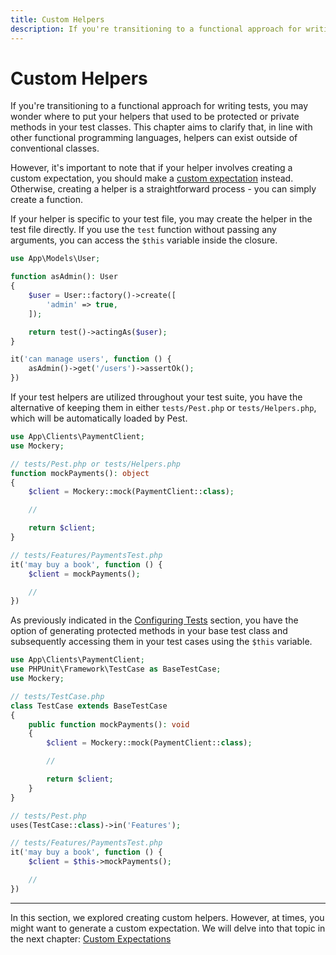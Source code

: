 ```yaml
---
title: Custom Helpers
description: If you're transitioning to a functional approach for writing tests, you may wonder where to put your helpers that used to be protected or private methods in your test classes. This chapter aims to clarify that, in line with other functional programming languages, helpers can exist outside of conventional classes.
---
```


# Custom Helpers

If you're transitioning to a functional approach for writing tests, you may wonder where to put your helpers that used to be protected or private methods in your test classes. This chapter aims to clarify that, in line with other functional programming languages, helpers can exist outside of conventional classes.

However, it's important to note that if your helper involves creating a custom expectation, you should make a [custom expectation](/docs/custom-expectations) instead. Otherwise, creating a helper is a straightforward process - you can simply create a function.

If your helper is specific to your test file, you may create the helper in the test file directly. If you use the `test` function without passing any arguments, you can access the `$this` variable inside the closure.

```php
use App\Models\User;

function asAdmin(): User
{
    $user = User::factory()->create([
        'admin' => true,
    ]);

    return test()->actingAs($user);
}

it('can manage users', function () {
    asAdmin()->get('/users')->assertOk();
})
```

If your test helpers are utilized throughout your test suite, you have the alternative of keeping them in either `tests/Pest.php` or `tests/Helpers.php`, which will be automatically loaded by Pest.

```php
use App\Clients\PaymentClient;
use Mockery;

// tests/Pest.php or tests/Helpers.php
function mockPayments(): object
{
    $client = Mockery::mock(PaymentClient::class);

    //

    return $client;
}

// tests/Features/PaymentsTest.php
it('may buy a book', function () {
    $client = mockPayments();

    //
})
```

As previously indicated in the [Configuring Tests](/docs/configuring-tests) section, you have the option of generating protected methods in your base test class and subsequently accessing them in your test cases using the `$this` variable.

```php
use App\Clients\PaymentClient;
use PHPUnit\Framework\TestCase as BaseTestCase;
use Mockery;

// tests/TestCase.php
class TestCase extends BaseTestCase
{
    public function mockPayments(): void
    {
        $client = Mockery::mock(PaymentClient::class);

        //

        return $client;
    }
}

// tests/Pest.php
uses(TestCase::class)->in('Features');

// tests/Features/PaymentsTest.php
it('may buy a book', function () {
    $client = $this->mockPayments();

    //
})
```

---

In this section, we explored creating custom helpers. However, at times, you might want to generate a custom expectation. We will delve into that topic in the next chapter: [Custom Expectations](/docs/custom-expectations)